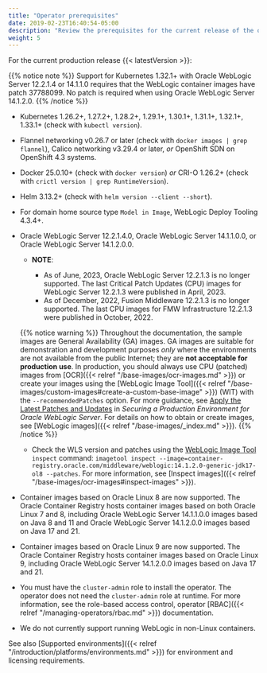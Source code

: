 ```yaml
---
title: "Operator prerequisites"
date: 2019-02-23T16:40:54-05:00
description: "Review the prerequisites for the current release of the operator."
weight: 5
---
```


For the current production release {{< latestVersion >}}:

{{% notice note %}}
Support for Kubernetes 1.32.1+ with Oracle WebLogic Server 12.2.1.4 or 14.1.1.0 requires that the WebLogic container images have patch 37788099. No patch is required when using Oracle WebLogic Server 14.1.2.0.
{{% /notice %}}

* Kubernetes 1.26.2+, 1.27.2+, 1.28.2+, 1.29.1+, 1.30.1+, 1.31.1+, 1.32.1+, 1.33.1+ (check with `kubectl version`).
* Flannel networking v0.26.7 or later (check with `docker images | grep flannel`), Calico networking v3.29.4 or later,
 *or* OpenShift SDN on OpenShift 4.3 systems.
* Docker 25.0.10+ (check with `docker version`) *or* CRI-O 1.26.2+ (check with `crictl version | grep RuntimeVersion`).
* Helm 3.13.2+ (check with `helm version --client --short`).
* For domain home source type `Model in Image`, WebLogic Deploy Tooling 4.3.4+.
* Oracle WebLogic Server 12.2.1.4.0, Oracle WebLogic Server 14.1.1.0.0, or Oracle WebLogic Server 14.1.2.0.0.
   * **NOTE**:

      * As of June, 2023, Oracle WebLogic Server 12.2.1.3 is no longer supported. The last Critical Patch Updates (CPU) images for WebLogic Server 12.2.1.3 were published in April, 2023.
      * As of December, 2022, Fusion Middleware 12.2.1.3 is no longer supported.  The last CPU images for FMW Infrastructure 12.2.1.3 were published in October, 2022.

   {{% notice warning %}}
   Throughout the documentation, the sample images are General Availability (GA) images. GA images are suitable for demonstration and development purposes _only_ where the environments are not available from the public Internet; they are **not acceptable for production use**. In production, you should always use CPU (patched) images from [OCR]({{< relref "/base-images/ocr-images.md" >}}) or create your images using the [WebLogic Image Tool]({{< relref "/base-images/custom-images#create-a-custom-base-image" >}}) (WIT) with the `--recommendedPatches` option. For more guidance, see [Apply the Latest Patches and Updates](https://www.oracle.com/pls/topic/lookup?ctx=en/middleware/standalone/weblogic-server/14.1.1.0&id=LOCKD-GUID-2DA84185-46BA-4D7A-80D2-9D577A4E8DE2) in _Securing a Production Environment for Oracle WebLogic Server_. For details on how to obtain or create images, see [WebLogic images]({{< relref "/base-images/_index.md" >}}).
   {{% /notice %}}
   * Check the WLS version and patches using the [WebLogic Image Tool](https://oracle.github.io/weblogic-image-tool/userguide/tools/inspect-image/) `inspect` command: `imagetool inspect --image=container-registry.oracle.com/middleware/weblogic:14.1.2.0-generic-jdk17-ol8 --patches`. For more information, see [Inspect images]({{< relref "/base-images/ocr-images#inspect-images" >}}).
* Container images based on Oracle Linux 8 are now supported. The Oracle Container Registry hosts container images
  based on both Oracle Linux 7 and 8, including Oracle WebLogic Server 14.1.1.0.0 images based on Java 8 and 11 and Oracle WebLogic Server 14.1.2.0.0 images based on Java 17 and 21.
* Container images based on Oracle Linux 9 are now supported. The Oracle Container Registry hosts container images
  based on Oracle Linux 9, including Oracle WebLogic Server 14.1.2.0.0 images based on Java 17 and 21.
* You must have the `cluster-admin` role to install the operator.  The operator does
  not need the `cluster-admin` role at runtime. For more information,
  see the role-based access control, operator
  [RBAC]({{< relref "/managing-operators/rbac.md" >}}) documentation.
* We do not currently support running WebLogic in non-Linux containers.

See also [Supported environments]({{< relref "/introduction/platforms/environments.md" >}}) for environment and licensing requirements.
